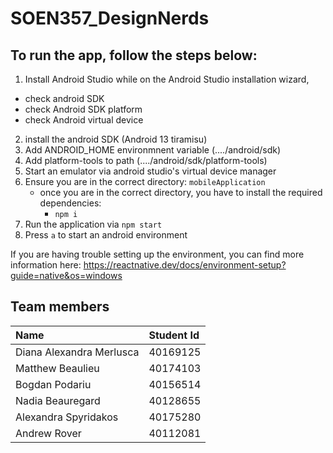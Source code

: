 # SOEN357_DesignNerds

## To run the app, follow the steps below:
1. Install Android Studio
while on the Android Studio installation wizard, 
- check android SDK
- check Android SDK platform
- check Android virtual device
2. install the android SDK (Android 13 tiramisu)
3. Add ANDROID_HOME environmnent variable (..../android/sdk)
4. Add platform-tools to path  (..../android/sdk/platform-tools)
5. Start an emulator via android studio's virtual device manager
6. Ensure you are in the correct directory: `mobileApplication`
   - once you are in the correct directory, you have to install the required dependencies:
     - `npm i`
7. Run the application via `npm start`
8. Press `a` to start an android environment

If you are having trouble setting up the environment, you can find more information here: https://reactnative.dev/docs/environment-setup?guide=native&os=windows

## Team members
| Name                     | Student Id |
| :----------------------- | :----------|
Diana Alexandra Merlusca|	40169125 |
Matthew Beaulieu|	40174103 |
Bogdan Podariu|  40156514 |
Nadia Beauregard| 40128655 |
Alexandra Spyridakos| 40175280 |
Andrew Rover| 40112081 |
